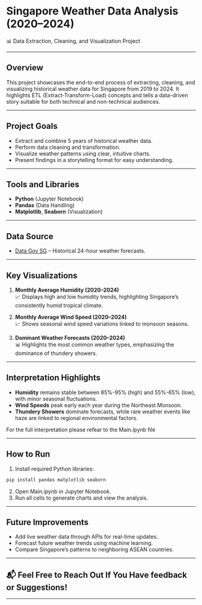 # Singapore Weather Data Analysis (2020–2024)
📊 Data Extraction, Cleaning, and Visualization Project

---

## Overview
This project showcases the end-to-end process of extracting, cleaning, and visualizing historical weather data for Singapore from 2019 to 2024. It highlights ETL (Extract-Transform-Load) concepts and tells a data-driven story suitable for both technical and non-technical audiences.

---

## Project Goals
- Extract and combine 5 years of historical weather data.
- Perform data cleaning and transformation.
- Visualize weather patterns using clear, intuitive charts.
- Present findings in a storytelling format for easy understanding.

---

## Tools and Libraries
- **Python** (Jupyter Notebook)
- **Pandas** (Data Handling)
- **Matplotlib**, **Seaborn** (Visualization)

---

## Data Source
- [Data Gov SG](https://data.gov.sg/) – Historical 24-hour weather forecasts.

---

## Key Visualizations
1. **Monthly Average Humidity (2020–2024)**  
   📈 Displays high and low humidity trends, highlighting Singapore’s consistently humid tropical climate.

2. **Monthly Average Wind Speed (2020–2024)**  
   📈 Shows seasonal wind speed variations linked to monsoon seasons.

3. **Dominant Weather Forecasts (2020–2024)**  
   📊 Highlights the most common weather types, emphasizing the dominance of thundery showers.

---

## Interpretation Highlights
- **Humidity** remains stable between 85%-95% (high) and 55%-65% (low), with minor seasonal fluctuations.
- **Wind Speeds** peak early each year during the Northeast Monsoon.
- **Thundery Showers** dominate forecasts, while rare weather events like haze are linked to regional environmental factors.

For the full interpretation please refear to the Main.ipynb file

---

## How to Run
1. Install required Python libraries:
```bash
pip install pandas matplotlib seaborn
```
2. Open Main.ipynb in Jupyter Notebook.
3. Run all cells to generate charts and view the analysis.
---

## Future Improvements
- Add live weather data through APIs for real-time updates.
- Forecast future weather trends using machine learning.
- Compare Singapore’s patterns to neighboring ASEAN countries.
---

## 📬 Feel Free to Reach Out If You Have feedback or Suggestions!
---

